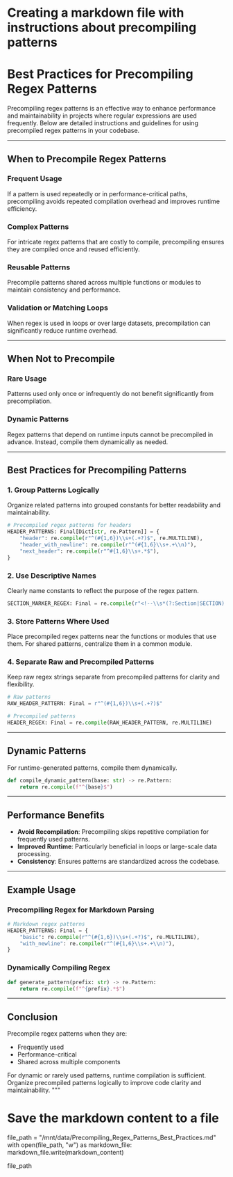 # Creating a markdown file with instructions about precompiling patterns

# Best Practices for Precompiling Regex Patterns

Precompiling regex patterns is an effective way to enhance performance and maintainability in projects where regular expressions are used frequently. Below are detailed instructions and guidelines for using precompiled regex patterns in your codebase.

---

## When to Precompile Regex Patterns

### Frequent Usage
If a pattern is used repeatedly or in performance-critical paths, precompiling avoids repeated compilation overhead and improves runtime efficiency.

### Complex Patterns
For intricate regex patterns that are costly to compile, precompiling ensures they are compiled once and reused efficiently.

### Reusable Patterns
Precompile patterns shared across multiple functions or modules to maintain consistency and performance.

### Validation or Matching Loops
When regex is used in loops or over large datasets, precompilation can significantly reduce runtime overhead.

---

## When Not to Precompile

### Rare Usage
Patterns used only once or infrequently do not benefit significantly from precompilation.

### Dynamic Patterns
Regex patterns that depend on runtime inputs cannot be precompiled in advance. Instead, compile them dynamically as needed.

---

## Best Practices for Precompiling Patterns

### 1. **Group Patterns Logically**
Organize related patterns into grouped constants for better readability and maintainability.

```python
# Precompiled regex patterns for headers
HEADER_PATTERNS: Final[Dict[str, re.Pattern]] = {
    "header": re.compile(r"^(#{1,6})\\s+(.+?)$", re.MULTILINE),
    "header_with_newline": re.compile(r"^(#{1,6}\\s+.+\\n)"),
    "next_header": re.compile(r"^#{1,6}\\s+.*$"),
}
```

### 2. **Use Descriptive Names**
Clearly name constants to reflect the purpose of the regex pattern.

```python
SECTION_MARKER_REGEX: Final = re.compile(r"<!--\\s*(?:Section|SECTION):\\s*(.+?)\\s*-->")
```

### 3. **Store Patterns Where Used**
Place precompiled regex patterns near the functions or modules that use them. For shared patterns, centralize them in a common module.

### 4. **Separate Raw and Precompiled Patterns**
Keep raw regex strings separate from precompiled patterns for clarity and flexibility.

```python
# Raw patterns
RAW_HEADER_PATTERN: Final = r"^(#{1,6})\\s+(.+?)$"

# Precompiled patterns
HEADER_REGEX: Final = re.compile(RAW_HEADER_PATTERN, re.MULTILINE)
```

---

## Dynamic Patterns

For runtime-generated patterns, compile them dynamically.

```python
def compile_dynamic_pattern(base: str) -> re.Pattern:
    return re.compile(f"^{base}$")
```

---

## Performance Benefits

- **Avoid Recompilation**: Precompiling skips repetitive compilation for frequently used patterns.
- **Improved Runtime**: Particularly beneficial in loops or large-scale data processing.
- **Consistency**: Ensures patterns are standardized across the codebase.

---

## Example Usage

### Precompiling Regex for Markdown Parsing

```python
# Markdown regex patterns
HEADER_PATTERNS: Final = {
    "basic": re.compile(r"^(#{1,6})\\s+(.+?)$", re.MULTILINE),
    "with_newline": re.compile(r"^(#{1,6}\\s+.+\\n)"),
}
```

### Dynamically Compiling Regex

```python
def generate_pattern(prefix: str) -> re.Pattern:
    return re.compile(f"^{prefix}.*$")
```

---

## Conclusion

Precompile regex patterns when they are:
- Frequently used
- Performance-critical
- Shared across multiple components

For dynamic or rarely used patterns, runtime compilation is sufficient. Organize precompiled patterns logically to improve code clarity and maintainability.
"""

# Save the markdown content to a file
file_path = "/mnt/data/Precompiling_Regex_Patterns_Best_Practices.md"
with open(file_path, "w") as markdown_file:
    markdown_file.write(markdown_content)

file_path